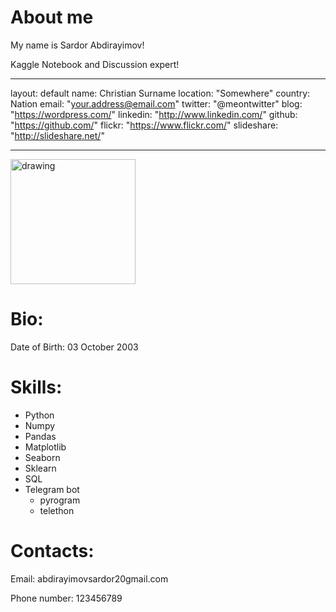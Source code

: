 # About me 
My name is Sardor Abdirayimov!

Kaggle Notebook and Discussion expert!


---

layout: default
name: Christian Surname
location: "Somewhere"
country: Nation
email: "your.address@email.com"
twitter: "@meontwitter"
blog: "https://wordpress.com/"
linkedin: "http://www.linkedin.com/"
github: "https://github.com/"
flickr: "https://www.flickr.com/"
slideshare: "http://slideshare.net/"

---


<div><img src="https://i.postimg.cc/4xKGtgg0/new-suit-in-me.jpg" alt="drawing" width="200"/></div>


# Bio:
Date of Birth: 03 October 2003

# Skills:
- Python
- Numpy
- Pandas
- Matplotlib
- Seaborn
- Sklearn
- SQL
- Telegram bot
  - pyrogram
  - telethon

# Contacts:
Email: abdirayimovsardor20gmail.com

Phone number: 123456789

